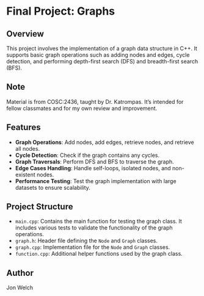 # Final Project: Graphs 

## Overview
This project involves the implementation of a graph data structure in C++. It supports basic graph operations such as adding nodes and edges, 
cycle detection, and performing depth-first search (DFS) and breadth-first search (BFS).

## Note
Material is from COSC:2436, taught by Dr. Katrompas. It’s intended for fellow classmates and for my own review and improvement.

## Features
- **Graph Operations**: Add nodes, add edges, retrieve nodes, and retrieve all nodes.
- **Cycle Detection**: Check if the graph contains any cycles.
- **Graph Traversals**: Perform DFS and BFS to traverse the graph.
- **Edge Cases Handling**: Handle self-loops, isolated nodes, and non-existent nodes.
- **Performance Testing**: Test the graph implementation with large datasets to ensure scalability.

## Project Structure
- `main.cpp`: Contains the main function for testing the graph class. It includes various tests to validate the functionality of the graph operations.
- `graph.h`: Header file defining the `Node` and `Graph` classes.
- `graph.cpp`: Implementation file for the `Node` and `Graph` classes.
- `function.cpp`: Additional helper functions used by the graph class.

## Author 
Jon Welch
